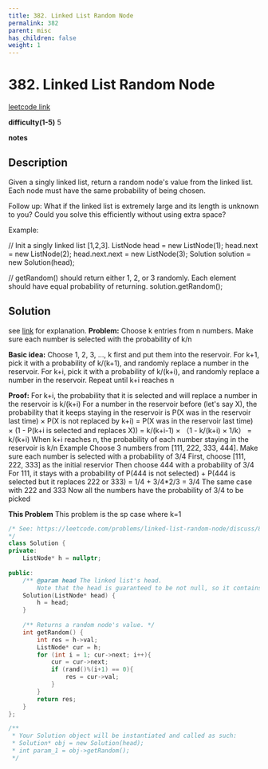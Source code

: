 ```yaml
---
title: 382. Linked List Random Node
permalink: 382
parent: misc
has_children: false
weight: 1
---
```

# 382. Linked List Random Node
[leetcode link](https://leetcode.com/problems/linked-list-random-node/)

**difficulty(1-5)** 
5

**notes** 


## Description
Given a singly linked list, return a random node's value from the linked list. Each node must have the same probability of being chosen.

Follow up:
What if the linked list is extremely large and its length is unknown to you? Could you solve this efficiently without using extra space?

Example:

// Init a singly linked list [1,2,3].
ListNode head = new ListNode(1);
head.next = new ListNode(2);
head.next.next = new ListNode(3);
Solution solution = new Solution(head);

// getRandom() should return either 1, 2, or 3 randomly. Each element should have equal probability of returning.
solution.getRandom();


## Solution
see [link](https://leetcode.com/problems/linked-list-random-node/discuss/85659/Brief-explanation-for-Reservoir-Sampling) for explanation.
**Problem:**
Choose k entries from n numbers. Make sure each number is selected with the probability of k/n

**Basic idea:**
Choose 1, 2, 3, ..., k first and put them into the reservoir.
For k+1, pick it with a probability of k/(k+1), and randomly replace a number in the reservoir.
For k+i, pick it with a probability of k/(k+i), and randomly replace a number in the reservoir.
Repeat until k+i reaches n

**Proof:**
For k+i, the probability that it is selected and will replace a number in the reservoir is k/(k+i)
For a number in the reservoir before (let's say X), the probability that it keeps staying in the reservoir is
P(X was in the reservoir last time) × P(X is not replaced by k+i)
= P(X was in the reservoir last time) × (1 - P(k+i is selected and replaces X))
= k/(k+i-1) × （1 - k/(k+i) × 1/k）
= k/(k+i)
When k+i reaches n, the probability of each number staying in the reservoir is k/n
Example
Choose 3 numbers from [111, 222, 333, 444]. Make sure each number is selected with a probability of 3/4
First, choose [111, 222, 333] as the initial reservior
Then choose 444 with a probability of 3/4
For 111, it stays with a probability of
P(444 is not selected) + P(444 is selected but it replaces 222 or 333)
= 1/4 + 3/4*2/3
= 3/4
The same case with 222 and 333
Now all the numbers have the probability of 3/4 to be picked

**This Problem**
This problem is the sp case where k=1

```c++
/* See: https://leetcode.com/problems/linked-list-random-node/discuss/85659/Brief-explanation-for-Reservoir-Sampling
*/
class Solution {
private:
    ListNode* h = nullptr;
    
public:
    /** @param head The linked list's head.
        Note that the head is guaranteed to be not null, so it contains at least one node. */
    Solution(ListNode* head) {
        h = head;    
    }
    
    /** Returns a random node's value. */
    int getRandom() {
        int res = h->val;
        ListNode* cur = h;
        for (int i = 1; cur->next; i++){
            cur = cur->next;
            if (rand()%(i+1) == 0){
                res = cur->val;
            }
        }
        return res;
    }
};

/**
 * Your Solution object will be instantiated and called as such:
 * Solution* obj = new Solution(head);
 * int param_1 = obj->getRandom();
 */
``` 

<!-- 
Default label
{: .label }

Blue label
{: .label .label-blue }

Stable
{: .label .label-green }

New release
{: .label .label-purple }

Coming soon
{: .label .label-yellow }

Deprecated
{: .label .label-red } -->
